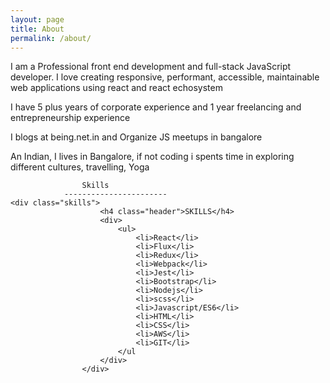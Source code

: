 ```yaml
---
layout: page
title: About
permalink: /about/
---
```


I am a Professional front end development and full-stack JavaScript developer. I love creating responsive, performant, accessible, maintainable web applications using react and react echosystem
		
I have 5 plus years of corporate experience and 1 year freelancing and entrepreneurship experience

I blogs at being.net.in and Organize JS meetups in bangalore

An Indian, I lives in Bangalore, if not coding i spents time in exploring different cultures, travelling, Yoga


					Skills
				-----------------------
	<div class="skills">
						<h4 class="header">SKILLS</h4>
						<div>
							<ul>
								<li>React</li>
								<li>Flux</li>
								<li>Redux</li>
								<li>Webpack</li>
								<li>Jest</li>
								<li>Bootstrap</li>
								<li>Nodejs</li>
								<li>scss</li>
								<li>Javascript/ES6</li>
								<li>HTML</li>
								<li>CSS</li>
								<li>AWS</li>
								<li>GIT</li>
							</ul
						</div>
					</div>
								
